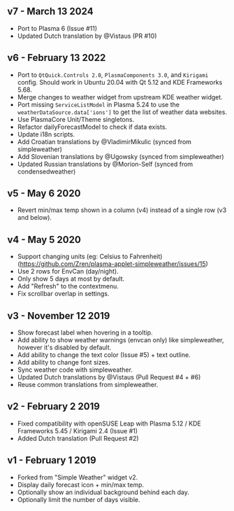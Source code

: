 ## v7 - March 13 2024

* Port to Plasma 6 (Issue #11)
* Updated Dutch translation by @Vistaus (PR #10)

## v6 - February 13 2022

* Port to `QtQuick.Controls 2.0`, `PlasmaComponents 3.0`, and `Kirigami` config. Should work in Ubuntu 20.04 with Qt 5.12 and KDE Frameworks 5.68.
* Merge changes to weather widget from upstream KDE weather widget.
* Port missing `ServiceListModel` in Plasma 5.24 to use the `weatherDataSource.data['ions']` to get the list of weather data websites.
* Use PlasmaCore Unit/Theme singletons.
* Refactor dailyForecastModel to check if data exists.
* Update i18n scripts.
* Add Croatian translations by @VladimirMikulic (synced from simpleweather)
* Add Slovenian translations by @Ugowsky (synced from simpleweather)
* Updated Russian translations by @Morion-Self (synced from condensedweather)

## v5 - May 6 2020

* Revert min/max temp shown in a column (v4) instead of a single row (v3 and below).

## v4 - May 5 2020

* Support changing units (eg: Celsius to Fahrenheit) (https://github.com/Zren/plasma-applet-simpleweather/issues/15)
* Use 2 rows for EnvCan (day/night).
* Only show 5 days at most by default.
* Add "Refresh" to the contextmenu.
* Fix scrollbar overlap in settings.

## v3 - November 12 2019

* Show forecast label when hovering in a tooltip.
* Add ability to show weather warnings (envcan only) like simpleweather, however it's disabled by default.
* Add ability to change the text color (Issue #5) + text outline.
* Add ability to change font sizes.
* Sync weather code with simpleweather.
* Updated Dutch translations by @Vistaus (Pull Request #4 + #6)
* Reuse common translations from simpleweather.

## v2 - February 2 2019

* Fixed compatibility with openSUSE Leap with Plasma 5.12 / KDE Frameworks 5.45 / Kirigami 2.4 (Issue #1)
* Added Dutch translation (Pull Request #2)

## v1 - February 1 2019

* Forked from "Simple Weather" widget v2.
* Display daily forecast icon + min/max temp.
* Optionally show an individual background behind each day.
* Optionally limit the number of days visible.
